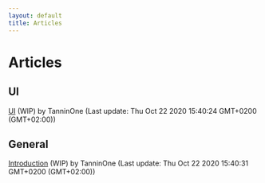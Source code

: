 ```yaml
---
layout: default
title: Articles
---
```

# Articles
## UI
[UI](articles/UI.md) (WIP) by TanninOne (Last update: Thu Oct 22 2020 15:40:24 GMT+0200 (GMT+02:00))

## General
[Introduction](articles/Introduction.md) (WIP) by TanninOne (Last update: Thu Oct 22 2020 15:40:31 GMT+0200 (GMT+02:00))

